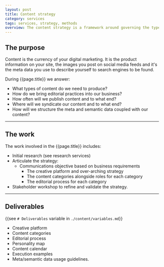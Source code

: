 ```yaml
---
layout: post
title: Content strategy
category: services
tags: services, strategy, methods
overview: The content strategy is a framework around governing the type of content your business needs to produce to best engage your audience. Content strategy extends beyond editorial to technical specifications, editorial processes and governance policies. Often it is closely aligned with UX, social or channel strategies also.
---
```


## The purpose

Content is the currency of your digital marketing. It is the product information on your site, the images you post on social media feeds and it's the meta data you use to describe yourself to search engines to be found.

During {{page.title}} we answer:

* What types of content do we need to produce?
* How do we bring editorial practices into our business?
* How often will we publish content and to what end?
* Where will we syndicate our content and to what end?
* How will we structure the meta and semantic data coupled with our content?

***

## The work

The work involved in the {{page.title}} includes:

* Initial research (see research services)
* Articulate the strategy:
  - Communications objective based on business requirements
	- The creative platform and over-arching strategy
	- The content categories alongside roles for each category
	- The editorial process for each category
* Stakeholder workshop to refine and validate the strategy.

***

## Deliverables

{{see `# Deliverables` variable in `./content/variables.md`}}

* Creative platform
* Content categories
* Editorial process
* Personality map
* Content calendar
* Execution examples
* Meta/semantic data usage guidelines.